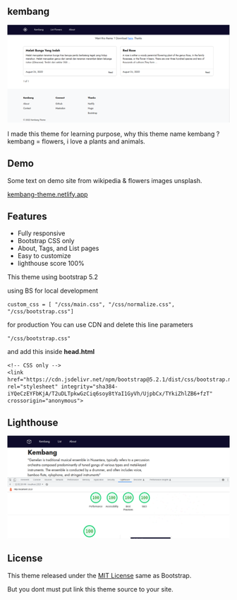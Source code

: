## kembang

![kembang](https://raw.githubusercontent.com/httpsecure/gambar-blog/main/images/screenshot.png)


I made this theme for learning purpose, why this theme name kembang ? kembang = flowers, i love a plants and animals. 

## Demo

 Some text on demo site from wikipedia & flowers images unsplash.
 
 [kembang-theme.netlify.app](https://kembang-theme.netlify.app/)

## Features

* Fully responsive
* Bootstrap CSS only
* About, Tags, and List pages
* Easy to customize
* lighthouse score 100%

This theme using bootstrap 5.2

using BS for local development

```
custom_css = [ "/css/main.css", "/css/normalize.css", "/css/bootstrap.css"]
```
for production You can use CDN and delete this line parameters
```
"/css/bootstrap.css"
```
and add this inside **head.html**
```
<!-- CSS only -->
<link href="https://cdn.jsdelivr.net/npm/bootstrap@5.2.1/dist/css/bootstrap.min.css" rel="stylesheet" integrity="sha384-iYQeCzEYFbKjA/T2uDLTpkwGzCiq6soy8tYaI1GyVh/UjpbCx/TYkiZhlZB6+fzT" crossorigin="anonymous">
```
## Lighthouse 
![Lighthouse](https://raw.githubusercontent.com/httpsecure/gambar-blog/main/images/lighthouse.png)

## License

This theme released under the [MIT License](https://github.com/httpsecure/kembang/blob/main/LICENSE) same as Bootstrap.

But you dont must put link this theme source to your site.
